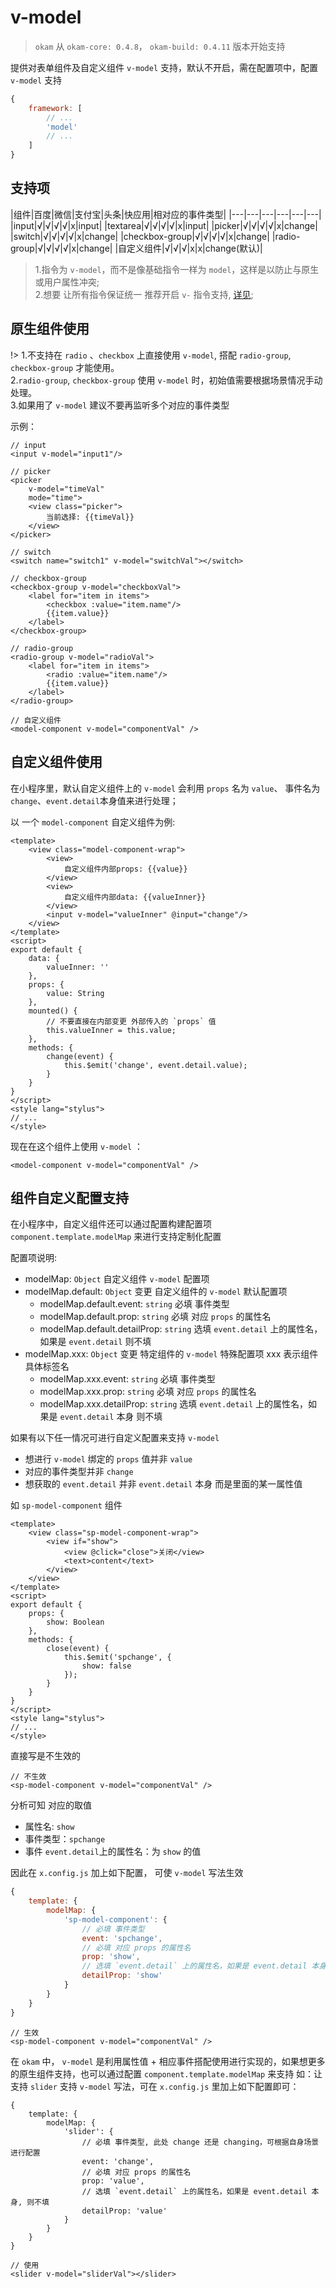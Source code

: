 # v-model

> `okam` 从 `okam-core: 0.4.8`， `okam-build: 0.4.11` 版本开始支持

提供对表单组件及自定义组件 `v-model` 支持，默认不开启，需在配置项中，配置 `v-model` 支持


``` base.config.js
{
    framework: [
        // ...
        'model'
        // ...
    ]
}
```

## 支持项

|组件|百度|微信|支付宝|头条|快应用|相对应的事件类型|
|---|---|---|---|---|---|
|input|√|√|√|√|x|input|
|textarea|√|√|√|√|x|input|
|picker|√|√|√|√|x|change|
|switch|√|√|√|√|x|change|
|checkbox-group|√|√|√|√|x|change|
|radio-group|√|√|√|√|x|change|
|自定义组件|√|√|√|x|x|change(默认)|

> 1.指令为 `v-model`，而不是像基础指令一样为 `model`，这样是以防止与原生或用户属性冲突;<br>
  2.想要 让所有指令保证统一 推荐开启 `v-` 指令支持, [详见](template/vueSyntax.md);

## 原生组件使用

!>
    1.不支持在 `radio` 、`checkbox` 上直接使用 `v-model`, 搭配 `radio-group`, `checkbox-group` 才能使用。<br>
    2.`radio-group`, `checkbox-group` 使用 `v-model` 时，初始值需要根据场景情况手动处理。<br>
    3.如果用了 `v-model` 建议不要再监听多个对应的事件类型

示例：

```
// input
<input v-model="input1"/>

// picker
<picker
    v-model="timeVal"
    mode="time">
    <view class="picker">
        当前选择: {{timeVal}}
    </view>
</picker>

// switch
<switch name="switch1" v-model="switchVal"></switch>

// checkbox-group
<checkbox-group v-model="checkboxVal">
    <label for="item in items">
        <checkbox :value="item.name"/>
        {{item.value}}
    </label>
</checkbox-group>

// radio-group
<radio-group v-model="radioVal">
    <label for="item in items">
        <radio :value="item.name"/>
        {{item.value}}
    </label>
</radio-group>

// 自定义组件
<model-component v-model="componentVal" />
```

## 自定义组件使用
在小程序里，默认自定义组件上的 `v-model` 会利用 `props` 名为 `value`、 事件名为 `change`、`event.detail`本身值来进行处理；

以 一个 `model-component` 自定义组件为例:

```
<template>
    <view class="model-component-wrap">
        <view>
            自定义组件内部props: {{value}}
        </view>
        <view>
            自定义组件内部data: {{valueInner}}
        </view>
        <input v-model="valueInner" @input="change"/>
    </view>
</template>
<script>
export default {
    data: {
        valueInner: ''
    },
    props: {
        value: String
    },
    mounted() {
        // 不要直接在内部变更 外部传入的 `props` 值
        this.valueInner = this.value;
    },
    methods: {
        change(event) {
            this.$emit('change', event.detail.value);
        }
    }
}
</script>
<style lang="stylus">
// ...
</style>
```

现在在这个组件上使用 `v-model` ：

```
<model-component v-model="componentVal" />
```

## 组件自定义配置支持
在小程序中，自定义组件还可以通过配置构建配置项 `component.template.modelMap` 来进行支持定制化配置

配置项说明:

* modelMap: `Object` 自定义组件 `v-model` 配置项
* modelMap.default: `Object` 变更  自定义组件的 `v-model` 默认配置项
    * modelMap.default.event: `string` 必填 事件类型
    * modelMap.default.prop: `string` 必填 对应 `props` 的属性名
    * modelMap.default.detailProp: `string` 选填 `event.detail` 上的属性名，如果是 `event.detail` 则不填
* modelMap.xxx: `Object` 变更  特定组件的 `v-model` 特殊配置项 xxx 表示组件具体标签名
    * modelMap.xxx.event: `string` 必填 事件类型
    * modelMap.xxx.prop: `string` 必填 对应 `props` 的属性名
    * modelMap.xxx.detailProp: `string` 选填 `event.detail` 上的属性名，如果是 `event.detail` 本身 则不填

如果有以下任一情况可进行自定义配置来支持 `v-model`

* 想进行 `v-model` 绑定的 `props` 值并非 `value`
* 对应的事件类型并非 `change`
* 想获取的 `event.detail` 并非 `event.detail` 本身 而是里面的某一属性值

如 `sp-model-component` 组件

```
<template>
    <view class="sp-model-component-wrap">
        <view if="show">
            <view @click="close">关闭</view>
            <text>content</text>
        </view>
    </view>
</template>
<script>
export default {
    props: {
        show: Boolean
    },
    methods: {
        close(event) {
            this.$emit('spchange', {
                show: false
            });
        }
    }
}
</script>
<style lang="stylus">
// ...
</style>
```

直接写是不生效的

```
// 不生效
<sp-model-component v-model="componentVal" />
```

分析可知 对应的取值

- 属性名: `show`
- 事件类型：`spchange`
- 事件 `event.detail`上的属性名：为 `show` 的值

因此在 `x.config.js` 加上如下配置， 可使 `v-model` 写法生效

```js
{
    template: {
        modelMap: {
            'sp-model-component': {
                // 必填 事件类型
                event: 'spchange',
                // 必填 对应 props 的属性名
                prop: 'show',
                // 选填 `event.detail` 上的属性名，如果是 event.detail 本身, 则不填
                detailProp: 'show'
            }
        }
    }
}

```

```
// 生效
<sp-model-component v-model="componentVal" />
```

在 `okam` 中， `v-model` 是利用属性值 + 相应事件搭配使用进行实现的，如果想更多的原生组件支持，也可以通过配置 `component.template.modelMap` 来支持
如：让支持 `slider` 支持 `v-model` 写法，可在 `x.config.js` 里加上如下配置即可：

```
{
    template: {
        modelMap: {
            'slider': {
                // 必填 事件类型, 此处 change 还是 changing，可根据自身场景进行配置
                event: 'change',
                // 必填 对应 props 的属性名
                prop: 'value',
                // 选填 `event.detail` 上的属性名，如果是 event.detail 本身, 则不填
                detailProp: 'value'
            }
        }
    }
}
```

```
// 使用
<slider v-model="sliderVal"></slider>
```
